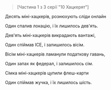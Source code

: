 >[Частина 1 з 3 серії "10 Хацкерят"]

Десять міні-хацкерів, рознюхують сліди онлайн

Один спалив локацію, і їх лишилось дев'ять.

Дев'ять міні-хацкерів викрадають вантажі,

Один спіймав ICE, і залишилось вісім.

Вісім міні-хацкерів ламанули податкову гавань,

Один запах як федерал, і залишилось сім.

Сімка міні-хацкерів цупили флеш-карти 

Один спіймав жучка, і їх лишилось шість.